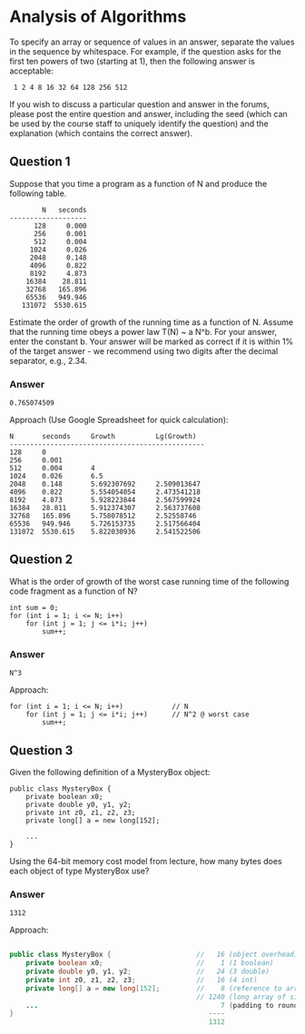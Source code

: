 # Analysis of Algorithms

To specify an array or sequence of values in an answer, separate the values in
the sequence by whitespace. For example, if the question asks for the first
ten powers of two (starting at 1), then the following answer is acceptable:

     1 2 4 8 16 32 64 128 256 512

If you wish to discuss a particular question and answer in the forums, please post
the entire question and answer, including the seed (which can be used by the course
staff to uniquely identify the question) and the explanation (which contains the
correct answer).


## Question 1

Suppose that you time a program as a function of N and produce
the following table.
    
            N   seconds
    -------------------
          128     0.000
          256     0.001
          512     0.004
         1024     0.026
         2048     0.148
         4096     0.822
         8192     4.873
        16384    28.811
        32768   165.896
        65536   949.946
       131072  5530.615


Estimate the order of growth of the running time as a function of N.
Assume that the running time obeys a power law T(N) ~ a N^b. For your
answer, enter the constant b. Your answer will be marked as correct
if it is within 1% of the target answer - we recommend using
two digits after the decimal separator, e.g., 2.34.


### Answer

    0.765074509


Approach (Use Google Spreadsheet for quick calculation): 

    N       seconds     Growth          Lg(Growth)
    ------------------------------------------------
    128	    0		
    256	    0.001		
    512	    0.004	    4	
    1024	0.026	    6.5	
    2048	0.148	    5.692307692	    2.509013647
    4096	0.822	    5.554054054	    2.473541218
    8192	4.873	    5.928223844	    2.567599924
    16384	28.811	    5.912374307	    2.563737608
    32768	165.896	    5.758078512	    2.52558746
    65536	949.946	    5.726153735	    2.517566404
    131072	5530.615	5.822030936	    2.541522506


## Question 2

What is the order of growth of the worst case running time of the following code fragment
as a function of N?

    int sum = 0;
    for (int i = 1; i <= N; i++)
        for (int j = 1; j <= i*i; j++)
            sum++;


### Answer

    N^3

Approach: 

    for (int i = 1; i <= N; i++)            // N
        for (int j = 1; j <= i*i; j++)      // N^2 @ worst case
            sum++;


## Question 3

Given the following definition of a MysteryBox object: 

    public class MysteryBox {
        private boolean x0;
        private double y0, y1, y2;
        private int z0, z1, z2, z3;
        private long[] a = new long[152];
    
        ...
    }

Using the 64-bit memory cost model from lecture, how many bytes does each object of type MysteryBox use?


### Answer

    1312

Approach:

```java

public class MysteryBox {                     //   16 (object overhead)
    private boolean x0;                       //    1 (1 boolean)
    private double y0, y1, y2;                //   24 (3 double)
    private int z0, z1, z2, z3;               //   16 (4 int)
    private long[] a = new long[152];         //    8 (reference to array)
                                              // 1240 (long array of size 152)
    ...                                             7 (padding to round up to a multiple of 8)
}                                                ----
                                                 1312
```


